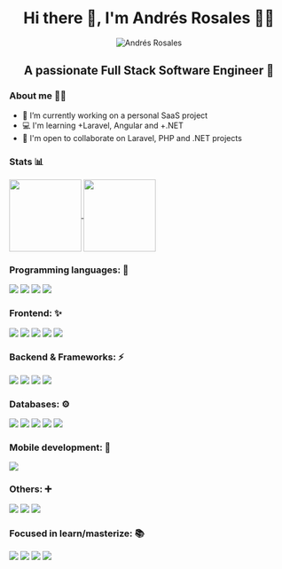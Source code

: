 <div align="center">

<h1> Hi there 👋, I'm Andrés Rosales 👨‍💻</h1>

<img src="https://media.licdn.com/dms/image/D4E03AQFZusIGHXmQOg/profile-displayphoto-shrink_200_200/0/1678724335116?e=1720656000&amp;v=beta&amp;t=G2TXQ_rvzc7Dx-PU4DLLID3nuUaaS50u0DQ-iN2Q73o" 
     alt="Andrés Rosales">

## A passionate Full Stack Software Engineer 💪
</div>

### About me 🙋‍♂️
- 🚀  I’m currently working on a personal SaaS project
- 💻  I'm learning +Laravel, Angular and +.NET
- 🤝  I'm open to collaborate on Laravel, PHP and .NET projects
### Stats 📊
<div id="gh-stats">
     <a href="#gh-stats">
          <img
               align="center"
               height="130em"
               src="https://github-readme-stats.vercel.app/api?username=andresaerg&show_icons=true&include_all_commits=true&count_private=true&theme=tokyonight"
          />
     </a>
     <a href="#gh-stats">
          <img
               align="center"
               height="130em"
               src="https://github-readme-stats.vercel.app/api/top-langs/?username=andresaerg&show_icons=true&include_all_commits=true&count_private=true&layout=compact&theme=tokyonight"
          />
     </a>
     
</div>

### Programming languages: 💪
<div>
     <img src="https://img.shields.io/badge/Javascript-cbb132?&style=plastic&logo=javascript&logoColor=white&logoSize=auto" />
     <img src="https://img.shields.io/badge/PHP-777BB4?style=plastic&logo=php&logoColor=white&logoSize=auto" />
     <img src="https://img.shields.io/badge/C%23-512BD4?style=plastic&logo=c%23&logoColor=white&logoSize=auto" />
     <img src="https://img.shields.io/badge/Dart-0175C2?style=plastic&logo=dart&logoColor=white&logoSize=auto" />
</div>

### Frontend: ✨

<div>
      <img src="https://img.shields.io/badge/HTML-e56027?style=plastic&logo=html5&logoColor=white&logoSize=auto" />
      <img src="https://img.shields.io/badge/CSS-1572B6?&style=plastic&logo=css3&logoColor=white&logoSize=auto" />
      <img src="https://img.shields.io/badge/Bootstrap-7952B3?style=plastic&logo=bootstrap&logoColor=white&logoSize=auto" />
      <img src="https://img.shields.io/badge/Tailwind_CSS-06B6D4?style=plastic&logo=tailwind-css&logoColor=white&logoSize=auto" />
      <img src="https://img.shields.io/badge/Astro-BC52EE?style=plastic&logo=astro&logoColor=white&logoSize=auto" />
</div>

### Backend & Frameworks: ⚡

<div>
      <img src="https://img.shields.io/badge/Node.js-5FA04E?style=plastic&logo=node.js&logoColor=white&logoSize=auto" />
      <img src="https://img.shields.io/badge/Express.js-000000?style=plastic&logo=express&logoSize=auto" />
      <img src="https://img.shields.io/badge/Laravel-FF2D20?style=plastic&logo=laravel&logoColor=white&logoSize=auto" />
      <img src="https://img.shields.io/badge/ASP.NET-512BD4?style=plastic&logo=.net&logoSize=auto" />
</div>

### Databases: ⚙

<div>
      <img src="https://img.shields.io/badge/MariaDB-003545?style=plastic&logo=mariadb&logoColor=white&logoSize=auto" />
      <img src="https://img.shields.io/badge/MySQL-4479A1?style=plastic&logo=mysql&logoColor=white&logoSize=auto" />
      <img src="https://img.shields.io/badge/SQLite-003B57?style=plastic&logo=sqlite&logoColor=white&logoSize=auto" />
      <img src="https://img.shields.io/badge/MongoDB-47A248?style=plastic&logo=mongodb&logoColor=white&logoSize=auto" />
      <img src="https://img.shields.io/badge/SQL%20Server-CC2927?style=plastic&logo=Microsoft%20SQL%20Server&logoSize=auto" />
</div>

### Mobile development: 📱

<div>
     <img src="https://img.shields.io/badge/Flutter-02569B?style=plastic&logo=flutter&logoColor=white&logoSize=auto" />
</div>

### Others: ➕

<div>
      <img src="https://img.shields.io/badge/Git-E34F26?style=plastic&logo=git&logoColor=white&logoSize=auto" />
      <img src="https://img.shields.io/badge/GitHub-181717?style=plastic&logo=github&logoColor=white&logoSize=auto" />
      <img src="https://img.shields.io/badge/Postman-f06632?style=plastic&logo=postman&logoColor=white&logoSize=auto" />
</div>


### Focused in learn/masterize: 📚

<div>
      <img src="https://img.shields.io/badge/Laravel-FF2D20?style=plastic&logo=laravel&logoColor=white&logoSize=auto" />
      <!--img src="https://img.shields.io/badge/Vue.js-4FC08D?style=plastic&logo=vue.js&logoColor=white&logoSize=auto" /-->
      <img src="https://img.shields.io/badge/Angular-0F0F11?style=plastic&logo=angular&logoSize=auto" />
      <!--img src="https://img.shields.io/badge/React-61DAFB?style=plastic&logo=react&logoColor=white&logoSize=auto" /-->
      <img src="https://img.shields.io/badge/Typescript-092f5f?style=plastic&logo=typescript&logoColor=white&logoSize=auto" />
      <img src="https://img.shields.io/badge/ASP.NET-512BD4?style=plastic&logo=.net&logoSize=auto" />
      <!--img src="https://img.shields.io/badge/Nuxt.js-00DC82?style=plastic&logo=nuxt.js&logoColor=white&logoSize=auto" /-->
</div>

</div>
